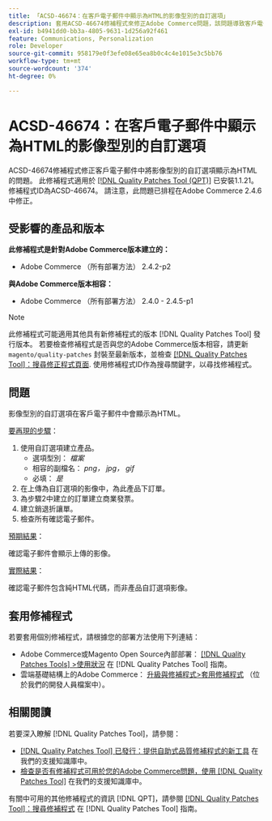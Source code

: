 ```yaml
---
title: 「ACSD-46674：在客戶電子郵件中顯示為HTML的影像型別的自訂選項」
description: 套用ACSD-46674修補程式來修正Adobe Commerce問題，該問題導致客戶電子郵件中將影像型別的自訂選項顯示為HTML。
exl-id: b4941dd0-bb3a-4805-9631-1d256a92f461
feature: Communications, Personalization
role: Developer
source-git-commit: 958179e0f3efe08e65ea8b0c4c4e1015e3c5bb76
workflow-type: tm+mt
source-wordcount: '374'
ht-degree: 0%

---
```


# ACSD-46674：在客戶電子郵件中顯示為HTML的影像型別的自訂選項

ACSD-46674修補程式修正客戶電子郵件中將影像型別的自訂選項顯示為HTML的問題。 此修補程式適用於 [[!DNL Quality Patches Tool (QPT)]](/help/announcements/adobe-commerce-announcements/magento-quality-patches-released-new-tool-to-self-serve-quality-patches.md) 已安裝1.1.21。 修補程式ID為ACSD-46674。 請注意，此問題已排程在Adobe Commerce 2.4.6中修正。

## 受影響的產品和版本

**此修補程式是針對Adobe Commerce版本建立的：**

* Adobe Commerce （所有部署方法） 2.4.2-p2

**與Adobe Commerce版本相容：**

* Adobe Commerce （所有部署方法） 2.4.0 - 2.4.5-p1

>[!NOTE]
>
>此修補程式可能適用其他具有新修補程式的版本 [!DNL Quality Patches Tool] 發行版本。 若要檢查修補程式是否與您的Adobe Commerce版本相容，請更新 `magento/quality-patches` 封裝至最新版本，並檢查 [[!DNL Quality Patches Tool]：搜尋修正程式頁面](https://experienceleague.adobe.com/tools/commerce-quality-patches/index.html). 使用修補程式ID作為搜尋關鍵字，以尋找修補程式。

## 問題

影像型別的自訂選項在客戶電子郵件中會顯示為HTML。

<u>要再現的步驟</u>：

1. 使用自訂選項建立產品。
   * 選項型別： *檔案*
   * 相容的副檔名： *png， jpg， gif*
   * 必填： *是*
1. 在上傳為自訂選項的影像中，為此產品下訂單。
1. 為步驟2中建立的訂單建立商業發票。
1. 建立銷退折讓單。
1. 檢查所有確認電子郵件。

<u>預期結果</u>：

確認電子郵件會顯示上傳的影像。

<u>實際結果</u>：

確認電子郵件包含純HTML代碼，而非產品自訂選項影像。

## 套用修補程式

若要套用個別修補程式，請根據您的部署方法使用下列連結：

* Adobe Commerce或Magento Open Source內部部署： [[!DNL Quality Patches Tools] >使用狀況](https://experienceleague.adobe.com/docs/commerce-operations/tools/quality-patches-tool/usage.html) 在 [!DNL Quality Patches Tool] 指南。
* 雲端基礎結構上的Adobe Commerce： [升級與修補程式>套用修補程式](https://devdocs.magento.com/cloud/project/project-patch.html) （位於我們的開發人員檔案中）。

## 相關閱讀

若要深入瞭解 [!DNL Quality Patches Tool]，請參閱：

* [[!DNL Quality Patches Tool] 已發行：提供自助式品質修補程式的新工具](/help/announcements/adobe-commerce-announcements/magento-quality-patches-released-new-tool-to-self-serve-quality-patches.md) 在我們的支援知識庫中。
* [檢查是否有修補程式可用於您的Adobe Commerce問題，使用 [!DNL Quality Patches Tool]](/help/support-tools/patches-available-in-qpt-tool/check-patch-for-magento-issue-with-magento-quality-patches.md) 在我們的支援知識庫中。

有關中可用的其他修補程式的資訊 [!DNL QPT]，請參閱 [[!DNL Quality Patches Tool]：搜尋修補程式](https://experienceleague.adobe.com/tools/commerce-quality-patches/index.html) 在 [!DNL Quality Patches Tool] 指南。
